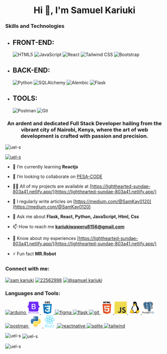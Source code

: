 <h1 align="center">Hi 👋, I'm Samuel Kariuki</h1>

### Skills and Technologies

- <h2>FRONT-END:</h2>

  ![HTML5](https://img.shields.io/badge/HTML5-E34F26?style=for-the-badge&logo=html5&logoColor=white)
  ![JavaScript](https://img.shields.io/badge/JavaScript-F7DF1E?style=for-the-badge&logo=javascript&logoColor=black)
  ![React](https://img.shields.io/badge/React-61DAFB?style=for-the-badge&logo=react&logoColor=white)
  ![Tailwind CSS](https://img.shields.io/badge/Tailwind%20CSS-38B2AC?style=for-the-badge&logo=tailwind-css&logoColor=white)
  ![Bootstrap](https://img.shields.io/badge/Bootstrap-7952B3?style=for-the-badge&logo=bootstrap&logoColor=white)

- <h2>BACK-END:</h2>

  ![Python](https://img.shields.io/badge/Python-3.10.12-blue?style=for-the-badge&logo=python&logoColor=white)
  ![SQLAlchemy](https://img.shields.io/badge/SQLAlchemy-306998?style=for-the-badge&logo=sqlalchemy&logoColor=white)
  ![Alembic](https://img.shields.io/badge/Alembic-4EAF57?style=for-the-badge&logo=alembic&logoColor=white)
  ![Flask](https://img.shields.io/badge/Flask-000000?style=for-the-badge&logo=flask&logoColor=white)

- <H2>TOOLS:</H2>

  ![Postman](https://img.shields.io/badge/Postman-View%20Collection-blue?style=for-the-badge&logo=postman)
  ![Git](https://img.shields.io/badge/Git-F05032?style=for-the-badge&logo=git&logoColor=white)


<h3 align="center">An ardent and dedicated Full Stack Developer hailing from the vibrant city of Nairobi, Kenya, where the art of web development is crafted with passion and precision.</h3>


<p align="left"> <img src="https://komarev.com/ghpvc/?username=uel-s&label=Profile%20views&color=0e75b6&style=flat" alt="uel-s" /> </p>

<p align="left"> <a href="https://github.com/ryo-ma/github-profile-trophy"><img src="https://github-profile-trophy.vercel.app/?username=uel-s" alt="uel-s" /></a> </p>

- 🌱 I’m currently learning **Reactjs**

- 👯 I’m looking to collaborate on [PESA-CODE](https://dynamic-toffee-207457.netlify.app/)

- 👨‍💻 All of my projects are available at [https://lighthearted-sundae-803a41.netlify.app/](https://lighthearted-sundae-803a41.netlify.app/)

- 📝 I regularly write articles on [https://medium.com/@SamKay0120](https://medium.com/@SamKay0120)

- 💬 Ask me about **Flask, React, Python, JavaScript, Html, Css**

- 📫 How to reach me **kariukiwaweru8156@gmail.com**

- 📄 Know about my experiences [https://lighthearted-sundae-803a41.netlify.app/](https://lighthearted-sundae-803a41.netlify.app/)

- ⚡ Fun fact **MR.Robot**

<h3 align="left">Connect with me:</h3>
<p align="left">
<a href="https://www.linkedin.com/in/kariukiquantum/" target="blank"><img align="center" src="https://raw.githubusercontent.com/rahuldkjain/github-profile-readme-generator/master/src/images/icons/Social/linked-in-alt.svg" alt="sam kariuki" height="30" width="40" /></a>
<a href="https://stackoverflow.com/users/22562998" target="blank"><img align="center" src="https://raw.githubusercontent.com/rahuldkjain/github-profile-readme-generator/master/src/images/icons/Social/stack-overflow.svg" alt="22562998" height="30" width="40" /></a>
<a href="https://medium.com/@samuel kariuki" target="blank"><img align="center" src="https://raw.githubusercontent.com/rahuldkjain/github-profile-readme-generator/master/src/images/icons/Social/medium.svg" alt="@samuel kariuki" height="30" width="40" /></a>
</p>

<h3 align="left">Languages and Tools:</h3>
<p align="left"> <a href="https://www.arduino.cc/" target="_blank" rel="noreferrer"> <img src="https://cdn.worldvectorlogo.com/logos/arduino-1.svg" alt="arduino" width="40" height="40"/> </a> <a href="https://getbootstrap.com" target="_blank" rel="noreferrer"> <img src="https://raw.githubusercontent.com/devicons/devicon/master/icons/bootstrap/bootstrap-plain-wordmark.svg" alt="bootstrap" width="40" height="40"/> </a> <a href="https://www.w3schools.com/css/" target="_blank" rel="noreferrer"> <img src="https://raw.githubusercontent.com/devicons/devicon/master/icons/css3/css3-original-wordmark.svg" alt="css3" width="40" height="40"/> </a> <a href="https://www.figma.com/" target="_blank" rel="noreferrer"> <img src="https://www.vectorlogo.zone/logos/figma/figma-icon.svg" alt="figma" width="40" height="40"/> </a> <a href="https://flask.palletsprojects.com/" target="_blank" rel="noreferrer"> <img src="https://www.vectorlogo.zone/logos/pocoo_flask/pocoo_flask-icon.svg" alt="flask" width="40" height="40"/> </a> <a href="https://git-scm.com/" target="_blank" rel="noreferrer"> <img src="https://www.vectorlogo.zone/logos/git-scm/git-scm-icon.svg" alt="git" width="40" height="40"/> </a> <a href="https://www.w3.org/html/" target="_blank" rel="noreferrer"> <img src="https://raw.githubusercontent.com/devicons/devicon/master/icons/html5/html5-original-wordmark.svg" alt="html5" width="40" height="40"/> </a> <a href="https://developer.mozilla.org/en-US/docs/Web/JavaScript" target="_blank" rel="noreferrer"> <img src="https://raw.githubusercontent.com/devicons/devicon/master/icons/javascript/javascript-original.svg" alt="javascript" width="40" height="40"/> </a> <a href="https://www.linux.org/" target="_blank" rel="noreferrer"> <img src="https://raw.githubusercontent.com/devicons/devicon/master/icons/linux/linux-original.svg" alt="linux" width="40" height="40"/> </a> <a href="https://www.postgresql.org" target="_blank" rel="noreferrer"> <img src="https://raw.githubusercontent.com/devicons/devicon/master/icons/postgresql/postgresql-original-wordmark.svg" alt="postgresql" width="40" height="40"/> </a> <a href="https://postman.com" target="_blank" rel="noreferrer"> <img src="https://www.vectorlogo.zone/logos/getpostman/getpostman-icon.svg" alt="postman" width="40" height="40"/> </a> <a href="https://www.python.org" target="_blank" rel="noreferrer"> <img src="https://raw.githubusercontent.com/devicons/devicon/master/icons/python/python-original.svg" alt="python" width="40" height="40"/> </a> <a href="https://reactjs.org/" target="_blank" rel="noreferrer"> <img src="https://raw.githubusercontent.com/devicons/devicon/master/icons/react/react-original-wordmark.svg" alt="react" width="40" height="40"/> </a> <a href="https://reactnative.dev/" target="_blank" rel="noreferrer"> <img src="https://reactnative.dev/img/header_logo.svg" alt="reactnative" width="40" height="40"/> </a> <a href="https://www.sqlite.org/" target="_blank" rel="noreferrer"> <img src="https://www.vectorlogo.zone/logos/sqlite/sqlite-icon.svg" alt="sqlite" width="40" height="40"/> </a> <a href="https://tailwindcss.com/" target="_blank" rel="noreferrer"> <img src="https://www.vectorlogo.zone/logos/tailwindcss/tailwindcss-icon.svg" alt="tailwind" width="40" height="40"/> </a> </p>

<p><img align="left" src="https://github-readme-stats.vercel.app/api/top-langs?username=uel-s&show_icons=true&locale=en&layout=compact" alt="uel-s" /></p>

<p>&nbsp;<img align="center" src="https://github-readme-stats.vercel.app/api?username=uel-s&show_icons=true&locale=en" alt="uel-s" /></p>

<p><img align="center" src="https://github-readme-streak-stats.herokuapp.com/?user=uel-s&" alt="uel-s" /></p>
